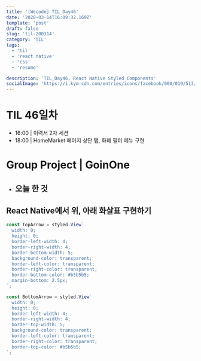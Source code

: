 ```yaml
---
title: '[Wecode] TIL_Day46'
date: '2020-03-14T16:09:32.169Z'
template: 'post'
draft: false
slug: 'til-200314'
category: 'TIL'
tags:
  - 'til'
  - 'react native'
  - 'css'
  - 'resume'

description: 'TIL_Day46, React Native Styled Components'
socialImage: 'https://i.kym-cdn.com/entries/icons/facebook/000/019/513/til.jpg'
---
```


# TIL 46일차

- 16:00 | 이력서 2차 세션
- 18:00 | HomeMarket 페이지 상단 탭, 화폐 필터 메뉴 구현

# Group Project | GoinOne

- 오늘 한 것
  -

## React Native에서 위, 아래 화살표 구현하기

```js
const TopArrow = styled.View`
  width: 0;
  height: 0;
  border-left-width: 4;
  border-right-width: 4;
  border-bottom-width: 5;
  background-color: transparent;
  border-left-color: transparent;
  border-right-color: transparent;
  border-bottom-color: #b5b5b5;
  margin-bottom: 2.5px;
`;

const BottomArrow = styled.View`
  width: 0;
  height: 0;
  border-left-width: 4;
  border-right-width: 4;
  border-top-width: 5;
  background-color: transparent;
  border-left-color: transparent;
  border-right-color: transparent;
  border-top-color: #b5b5b5;
`;
```
